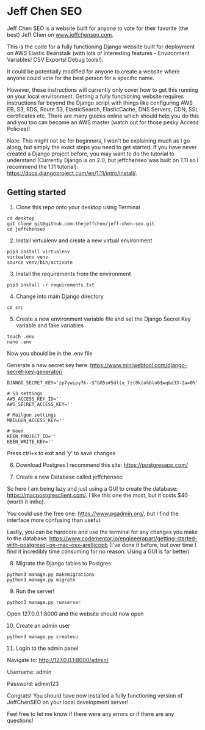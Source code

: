# Jeff Chen SEO
Jeff Chen SEO is a website built for anyone to vote for their favorite (the best) Jeff Chen on www.jeffchenseo.com.

This is the code for a fully functioning Django website built for deployment on AWS Elastic Beanstalk (with lots of interesting features - Environment Variables! CSV Exports! Debug tools!).

It could be potentially modified for anyone to create a website where anyone could vote for the best person for a specific name.

However, these instructions will currently only cover how to get this running on your local environment. Getting a fully functioning website requires instructions far beyond the Django script with things like configuring AWS EB, S3, RDS, Route 53, ElasticSearch, ElasticCache, DNS Servers, CDN, SSL certificates etc. There are many guides online which should help you do this and you too can become an AWS master (watch out for those pesky Access Policies)!

Note: This might not be for beginners, I won't be explaining much as I go along, but simply the exact steps you need to get started. If you have never created a Django project before, you may want to do the tutorial to understand (Currently Django is on 2.0, but jeffchenseo was built on 1.11 so I recommend the 1.11 tutorial): https://docs.djangoproject.com/en/1.11/intro/install/.

## Getting started
1) Clone this repo onto your desktop using Terminal
```angular2html
cd desktop
git clone git@github.com:thejeffchen/jeff-chen-seo.git
cd jeffchenseo
```

2) Install virtualenv and create a new virtual environment
```angular2html
pip3 install virtualenv
virtualenv venv
source venv/bin/activate
```

3) Install the requirements from the environment
```angular2html
pip3 install -r requirements.txt
```

4) Change into main Django directory 

```
cd src
```

5) Create a new environment variable file and set the Django Secret Key variable and fake variables

```angular2html
touch .env
nano .env
```
Now you should be in the .env file

Generate a new secret key here: https://www.miniwebtool.com/django-secret-key-generator/
```angular2html
DJANGO_SECRET_KEY='zp7ywipy7k--$^b85s#5dl(u_7z(0k(o%blo6$wq&d33-2a=0%'

# S3 settings
AWS_ACCESS_KEY_ID=''
AWS_SECRET_ACCESS_KEY=''

# Mailgun settings
MAILGUN_ACCESS_KEY=''

# Keen
KEEN_PROJECT_ID=''
KEEN_WRITE_KEY=''
```

Press ctrl+x to exit and 'y' to save changes

6) Download Postgres
I recommend this site: https://postgresapp.com/

7) Create a new Database called jeffchenseo

So here I am being lazy and just using a GUI to create the database: https://macpostgresclient.com/. I like this one the most, but it costs $40 (worth it imho). 

You could use the free one: https://www.pgadmin.org/, but I find the interface more confusing than useful. 

Lastly, you can be hardcore and use the terminal for any changes you make to the database: https://www.codementor.io/engineerapart/getting-started-with-postgresql-on-mac-osx-are8jcopb (I've done it before, but over time I find it incredibly time consuming for no reason. Using a GUI is far better)

8) Migrate the Django tables to Postgres
```angular2html
python3 manage.py makemigrations
python3 manage.py migrate
```

9) Run the server!
```angular2html
python3 manage.py runserver
```

Open 127.0.0.1:8000 and the website should now open

10) Create an admin user
```angular2html
python3 manage.py createsu
```

11) Login to the admin panel

Navigate to: http://127.0.0.1:8000/admin/

Username: admin

Password: admin123



Congrats! You should have now installed a fully functioning version of JeffChenSEO on your local development server!

Feel free to let me know if there were any errors or if there are any questions!